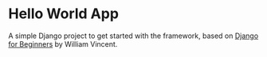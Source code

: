  # Hello World App

A simple Django project to get started with the framework, based on [Django for Beginners](https://djangoforbeginners.com) by William Vincent.